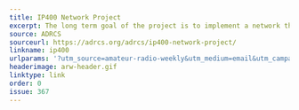 ```yaml
---
title: IP400 Network Project
excerpt: The long term goal of the project is to implement a network that is capable of carrying digital voice and video, as well as catering to other services such as telemetry, messaging and more. At the home station as simple node based on a Raspberry Pi will get you onto the network, and at repeater sites a more complex controller will not only control analog and C4FM radios, but also include an IP400 transceiver for networking.
source: ADRCS
sourceurl: https://adrcs.org/adrcs/ip400-network-project/
linkname: ip400
urlparams: '?utm_source=amateur-radio-weekly&utm_medium=email&utm_campaign=newsletter'
headerimage: arw-header.gif
linktype: link
order: 0
issue: 367
---
```

